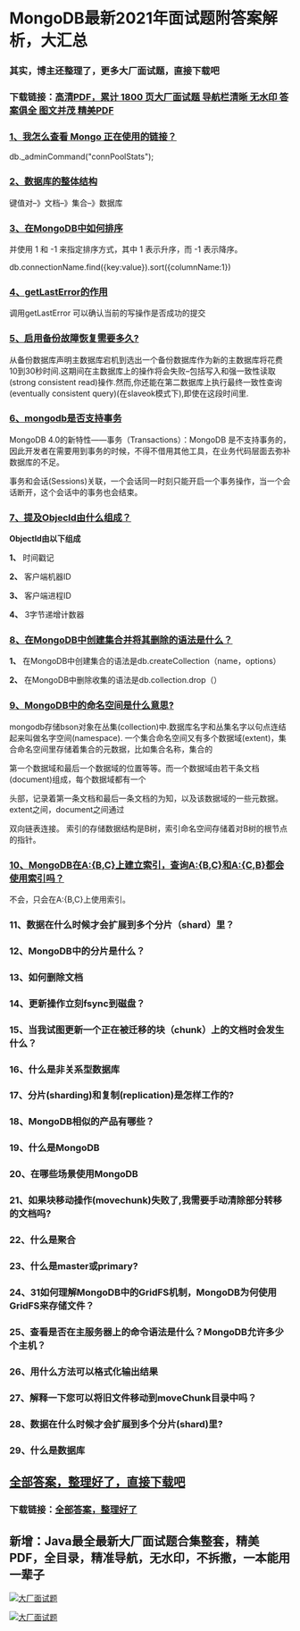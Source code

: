 # MongoDB最新2021年面试题附答案解析，大汇总

### 其实，博主还整理了，更多大厂面试题，直接下载吧

### 下载链接：[高清PDF，累计 1800 页大厂面试题  导航栏清晰 无水印  答案俱全 图文并茂  精美PDF](https://github.com/liantengda/JavaEngineerBooks/blob/master/docs/index.md)



### [1、我怎么查看 Mongo 正在使用的链接？](https://github.com/liantengda/JavaEngineerBooks/blob/master/docs/MongoDB/MongoDB最新2021年面试题附答案解析，大汇总.md#1我怎么查看-mongo-正在使用的链接)  


db._adminCommand("connPoolStats");


### [2、数据库的整体结构](https://github.com/liantengda/JavaEngineerBooks/blob/master/docs/MongoDB/MongoDB最新2021年面试题附答案解析，大汇总.md#2数据库的整体结构)  


键值对–》文档–》集合–》数据库



### [3、在MongoDB中如何排序](https://github.com/liantengda/JavaEngineerBooks/blob/master/docs/MongoDB/MongoDB最新2021年面试题附答案解析，大汇总.md#3在mongodb中如何排序)  


并使用 1 和 -1 来指定排序方式，其中 1 表示升序，而 -1 表示降序。

db.connectionName.find({key:value}).sort({columnName:1})


### [4、getLastError的作用](https://github.com/liantengda/JavaEngineerBooks/blob/master/docs/MongoDB/MongoDB最新2021年面试题附答案解析，大汇总.md#4getlasterror的作用)  


调用getLastError 可以确认当前的写操作是否成功的提交


### [5、启用备份故障恢复需要多久?](https://github.com/liantengda/JavaEngineerBooks/blob/master/docs/MongoDB/MongoDB最新2021年面试题附答案解析，大汇总.md#5启用备份故障恢复需要多久)  


从备份数据库声明主数据库宕机到选出一个备份数据库作为新的主数据库将花费10到30秒时间.这期间在主数据库上的操作将会失败–包括写入和强一致性读取(strong consistent read)操作.然而,你还能在第二数据库上执行最终一致性查询(eventually consistent query)(在slaveok模式下),即使在这段时间里.


### [6、mongodb是否支持事务](https://github.com/liantengda/JavaEngineerBooks/blob/master/docs/MongoDB/MongoDB最新2021年面试题附答案解析，大汇总.md#6mongodb是否支持事务)  


MongoDB 4.0的新特性——事务（Transactions）：MongoDB 是不支持事务的，因此开发者在需要用到事务的时候，不得不借用其他工具，在业务代码层面去弥补数据库的不足。

事务和会话(Sessions)关联，一个会话同一时刻只能开启一个事务操作，当一个会话断开，这个会话中的事务也会结束。



### [7、提及Objecld由什么组成？](https://github.com/liantengda/JavaEngineerBooks/blob/master/docs/MongoDB/MongoDB最新2021年面试题附答案解析，大汇总.md#7提及objecld由什么组成)  


**Objectld由以下组成**

**1、** 时间戳记

**2、** 客户端机器ID

**3、** 客户端进程ID

**4、** 3字节递增计数器


### [8、在MongoDB中创建集合并将其删除的语法是什么？](https://github.com/liantengda/JavaEngineerBooks/blob/master/docs/MongoDB/MongoDB最新2021年面试题附答案解析，大汇总.md#8在mongodb中创建集合并将其删除的语法是什么)  


**1、** 在MongoDB中创建集合的语法是db.createCollection（name，options）

**2、** 在MongoDB中删除收集的语法是db.collection.drop（）


### [9、MongoDB中的命名空间是什么意思?](https://github.com/liantengda/JavaEngineerBooks/blob/master/docs/MongoDB/MongoDB最新2021年面试题附答案解析，大汇总.md#9mongodb中的命名空间是什么意思)  


mongodb存储bson对象在丛集(collection)中.数据库名字和丛集名字以句点连结起来叫做名字空间(namespace). 一个集合命名空间又有多个数据域(extent)，集合命名空间里存储着集合的元数据，比如集合名称，集合的

第一个数据域和最后一个数据域的位置等等。而一个数据域由若干条文档(document)组成，每个数据域都有一个

头部，记录着第一条文档和最后一条文档的为知，以及该数据域的一些元数据。extent之间，document之间通过

双向链表连接。 索引的存储数据结构是B树，索引命名空间存储着对B树的根节点的指针。


### [10、MongoDB在A:{B,C}上建立索引，查询A:{B,C}和A:{C,B}都会使用索引吗？](https://github.com/liantengda/JavaEngineerBooks/blob/master/docs/MongoDB/MongoDB最新2021年面试题附答案解析，大汇总.md#10mongodb在a:{b,c}上建立索引查询a:{b,c}和a:{c,b}都会使用索引吗)  


不会，只会在A:{B,C}上使用索引。


### 11、数据在什么时候才会扩展到多个分片（shard）里？
### 12、MongoDB中的分片是什么？
### 13、如何删除文档
### 14、更新操作立刻fsync到磁盘？
### 15、当我试图更新一个正在被迁移的块（chunk）上的文档时会发生什么？
### 16、什么是非关系型数据库
### 17、分片(sharding)和复制(replication)是怎样工作的?
### 18、MongoDB相似的产品有哪些？
### 19、什么是MongoDB
### 20、在哪些场景使用MongoDB
### 21、如果块移动操作(movechunk)失败了,我需要手动清除部分转移的文档吗?
### 22、什么是聚合
### 23、什么是master或primary?
### 24、31如何理解MongoDB中的GridFS机制，MongoDB为何使用GridFS来存储文件？
### 25、查看是否在主服务器上的命令语法是什么？MongoDB允许多少个主机？
### 26、用什么方法可以格式化输出结果
### 27、解释一下您可以将旧文件移动到moveChunk目录中吗？
### 28、数据在什么时候才会扩展到多个分片(shard)里?
### 29、什么是数据库




## [全部答案，整理好了，直接下载吧](https://github.com/liantengda/JavaEngineerBooks/blob/master/docs/daan.md)

### 下载链接：[全部答案，整理好了](https://github.com/liantengda/JavaEngineerBooks/blob/master/docs/daan.md)




## 新增：Java最全最新大厂面试题合集整套，精美PDF，全目录，精准导航，无水印，不拆撒，一本能用一辈子

[![大厂面试题](http://shasengbufa.com/1.jpg "叶子创业记")](http://shasengbufa.com/wechat.jpg "叶子创业记")

[![大厂面试题](http://shasengbufa.com/wechat.jpg "叶子创业记")](http://shasengbufa.com/wechat.jpg "叶子创业记")
